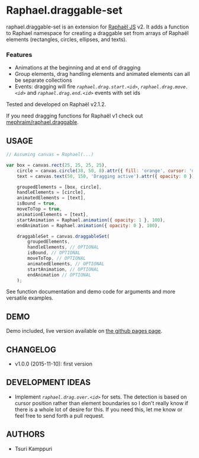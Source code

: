 # Raphael.draggable-set

raphael.draggable-set is an extension for [Raphaël JS](http://raphaeljs.com/) v2. It adds a function to Raphael namespace for creating a draggable set from arrays of Raphaël elements (rectangles, circles, ellipses, and texts).

### Features ###

* Animations at the beginning and at end of dragging
* Group elements, drag handling elements and animated elements can all be separate collections
* Events: dragging will fire _`raphael.drag.start.<id>`_, _`raphael.drag.move.<id>`_ and _`raphael.drag.end.<id>`_ events with set ids

Tested and developed on Raphaël v2.1.2.

If you need dragging functions for Raphaël v1 check out [mephraim/raphael.draggable](https://github.com/mephraim/raphael.draggable).


## USAGE ##

```javascript
// Assuming canvas = Raphael(...)

var box = canvas.rect(25, 25, 25, 25),
    circle = canvas.circle(38, 50, 8).attr({ fill: 'orange', cursor: 'move' }),
    text = canvas.text(50, 150, 'Dragging active').attr({ opacity: 0 }),

    groupedElements = [box, circle],
    handleElements = [circle],
    animatedElements = [text],
    isBound = true,
    moveToTop = true,
    animationElements = [text],
    startAnimation = Raphael.animation({ opacity: 1 }, 100),
    endAnimation = Raphael.animation({ opacity: 0 }, 100),

    draggableSet = canvas.draggableSet(
        groupedElements,
        handleElements, // OPTIONAL
        isBound, // OPTIONAL
        moveToTop, // OPTIONAL
        animatedElements, // OPTIONAL
        startAnimation, // OPTIONAL
        endAnimation // OPTIONAL
    );

```

See function documentation and demo code for arguments and more versatile examples.


## DEMO ##

Demo included, live version available on [the github pages page]().


## CHANGELOG ##

* v1.0.0 (2015-11-10): first version


## DEVELOPMENT IDEAS ##

* Implement _`raphael.drag.over.<id>`_ for sets. The detection is based on cursor position rather than element boundaries so I don't really know if there is a whole lot of desire for this. If you need this, let me know or feel free to send forth a pull request.


## AUTHORS ##

* Tsuri Kamppuri
